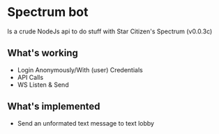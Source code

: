 # Spectrum bot
Is a crude NodeJs api to do stuff with Star Citizen's Spectrum (v0.0.3c)

## What's working
- Login Anonymously/With (user) Credentials 
- API Calls
- WS Listen & Send

## What's implemented
- Send an unformated text message to text lobby